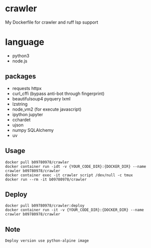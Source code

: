# crawler
My Dockerfile for crawler and ruff lsp support

# language
- python3
- node.js

## packages
- requests httpx
- curl_cffi (bypass anti-bot through fingerprint)
- beautifulsoup4 pyquery lxml
- lzstring
- node_vm2 (for execute javascript)
- ipython jupyter
- cchardet
- ujson
- numpy SQLAlchemy
- uv

## Usage
    docker pull b09780978/crawler
    docker container run -idt -v {YOUR_CODE_DIR}:{DOCKER_DIR} --name crawler b09780978/crawler
    docker container exec -it crawler script /dev/null -c tmux
    docker run --rm -it b09780978/crawler

## Deploy
    docker pull b09780978/crawler:deploy
    docker container run -it -v {YOUR_CODE_DIR}:{DOCKER_DIR} --name crawler b09780978/crawler
    
## Note
    Deploy version use python-alpine image
